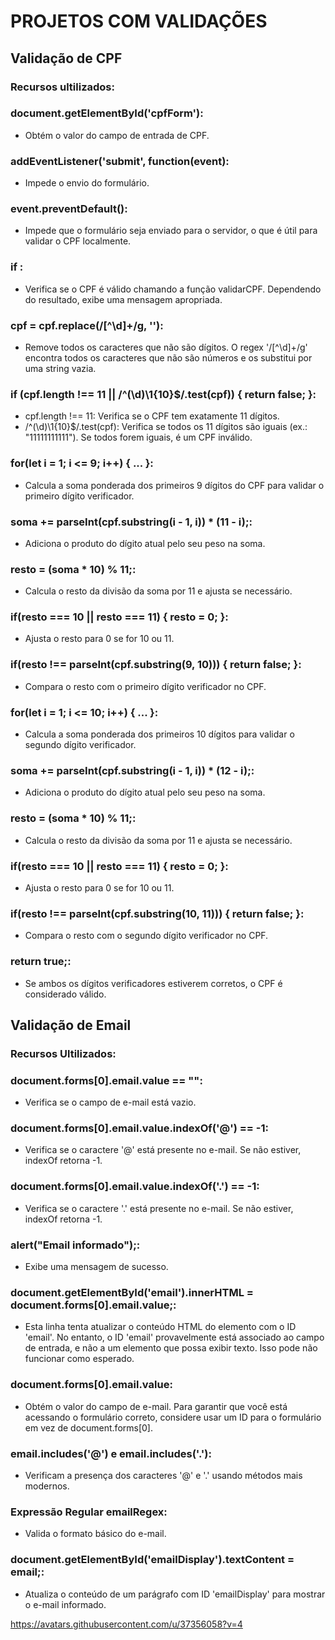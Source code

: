# PROJETOS COM VALIDAÇÕES

## Validação de CPF

### Recursos ultilizados:

### document.getElementById('cpfForm'):
*  Obtém o valor do campo de entrada de CPF.

### addEventListener('submit', function(event):
*  Impede o envio do formulário.

### event.preventDefault():
* Impede que o formulário seja enviado para o servidor, o que é útil para validar o CPF localmente.

### if :
* Verifica se o CPF é válido chamando a função validarCPF. Dependendo do resultado, exibe uma mensagem apropriada.

### cpf = cpf.replace(/[^\d]+/g, ''):
* Remove todos os caracteres que não são dígitos. O regex '/[^\d]+/g' encontra todos os caracteres que não são números e os substitui por uma string vazia.

### if (cpf.length !== 11 || /^(\d)\1{10}$/.test(cpf)) { return false; }:
* cpf.length !== 11: Verifica se o CPF tem exatamente 11 dígitos.
* /^(\d)\1{10}$/.test(cpf): Verifica se todos os 11 dígitos são iguais (ex.: "11111111111"). Se todos forem iguais, é um CPF inválido.

### for(let i = 1; i <= 9; i++) { ... }: 
* Calcula a soma ponderada dos primeiros 9 dígitos do CPF para validar o primeiro dígito verificador.

### soma += parseInt(cpf.substring(i - 1, i)) * (11 - i);:
* Adiciona o produto do dígito atual pelo seu peso na soma.

### resto = (soma * 10) % 11;:
* Calcula o resto da divisão da soma por 11 e ajusta se necessário.

### if(resto === 10 || resto === 11) { resto = 0; }:
* Ajusta o resto para 0 se for 10 ou 11.

### if(resto !== parseInt(cpf.substring(9, 10))) { return false; }:
* Compara o resto com o primeiro dígito verificador no CPF.

### for(let i = 1; i <= 10; i++) { ... }:
* Calcula a soma ponderada dos primeiros 10 dígitos para validar o segundo dígito verificador.

### soma += parseInt(cpf.substring(i - 1, i)) * (12 - i);:
* Adiciona o produto do dígito atual pelo seu peso na soma.

### resto = (soma * 10) % 11;:
* Calcula o resto da divisão da soma por 11 e ajusta se necessário.

### if(resto === 10 || resto === 11) { resto = 0; }:
* Ajusta o resto para 0 se for 10 ou 11.

### if(resto !== parseInt(cpf.substring(10, 11))) { return false; }:
* Compara o resto com o segundo dígito verificador no CPF.

### return true;:
* Se ambos os dígitos verificadores estiverem corretos, o CPF é considerado válido.

## Validação de Email

### Recursos Ultilizados:

### document.forms[0].email.value == "":
* Verifica se o campo de e-mail está vazio.

### document.forms[0].email.value.indexOf('@') == -1:
* Verifica se o caractere '@' está presente no e-mail. Se não estiver, indexOf retorna -1.

### document.forms[0].email.value.indexOf('.') == -1:
* Verifica se o caractere '.' está presente no e-mail. Se não estiver, indexOf retorna -1.

### alert("Email informado");:
* Exibe uma mensagem de sucesso.

### document.getElementById('email').innerHTML = document.forms[0].email.value;:
* Esta linha tenta atualizar o conteúdo HTML do elemento com o ID 'email'. No entanto, o ID 'email' provavelmente está associado ao campo de entrada, e não a um elemento que possa exibir texto. Isso pode não funcionar como esperado.

### document.forms[0].email.value:
* Obtém o valor do campo de e-mail. Para garantir que você está acessando o formulário correto, considere usar um ID para o formulário em vez de document.forms[0].

### email.includes('@') e email.includes('.'):
* Verificam a presença dos caracteres '@' e '.' usando métodos mais modernos.

### Expressão Regular emailRegex:
* Valida o formato básico do e-mail.

### document.getElementById('emailDisplay').textContent = email;:
* Atualiza o conteúdo de um parágrafo com ID 'emailDisplay' para mostrar o e-mail informado.

 https://avatars.githubusercontent.com/u/37356058?v=4